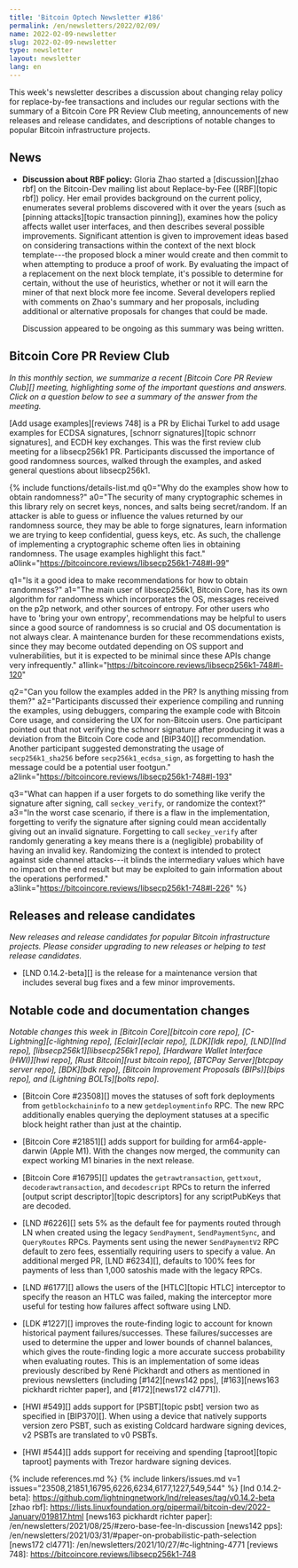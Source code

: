 ```yaml
---
title: 'Bitcoin Optech Newsletter #186'
permalink: /en/newsletters/2022/02/09/
name: 2022-02-09-newsletter
slug: 2022-02-09-newsletter
type: newsletter
layout: newsletter
lang: en
---
```

This week's newsletter describes a discussion about changing relay
policy for replace-by-fee transactions and includes our regular sections
with the summary of a Bitcoin Core PR Review Club meeting, announcements
of new releases and release candidates, and descriptions of notable
changes to popular Bitcoin infrastructure projects.

## News

- **Discussion about RBF policy:** Gloria Zhao started a
  [discussion][zhao rbf] on the Bitcoin-Dev mailing list about
  Replace-by-Fee ([RBF][topic rbf]) policy.  Her email provides
  background on the current policy, enumerates several problems
  discovered with it over the years (such as [pinning attacks][topic
  transaction pinning]), examines how the policy affects wallet user
  interfaces, and then describes several possible improvements.
  Significant attention is given to improvement ideas based on
  considering transactions within the context of the next block
  template---the proposed block a miner would create and then commit to
  when attempting to produce a proof of work.  By evaluating the impact
  of a replacement on the next block template, it's possible to
  determine for certain, without the use of heuristics, whether or not
  it will earn the miner of that next block more fee income.  Several
  developers replied with comments on Zhao's summary and her proposals,
  including additional or alternative proposals for changes that
  could be made.

  Discussion appeared to be ongoing as this summary was being written.

## Bitcoin Core PR Review Club

*In this monthly section, we summarize a recent [Bitcoin Core PR Review Club][]
meeting, highlighting some of the important questions and answers.  Click on a
question below to see a summary of the answer from the meeting.*

[Add usage examples][reviews 748] is a PR by Elichai Turkel to add usage
examples for ECDSA signatures, [schnorr signatures][topic schnorr signatures], and ECDH key exchanges. This
was the first review club meeting for a libsecp256k1 PR. Participants discussed
the importance of good randomness sources, walked through the examples, and
asked general questions about libsecp256k1.

{% include functions/details-list.md
  q0="Why do the examples show how to obtain randomness?"
  a0="The security of many cryptographic schemes in this library rely on secret
keys, nonces, and salts being secret/random. If an attacker is able to guess or
influence the values returned by our randomness source, they may be able to
forge signatures, learn information we are trying to keep confidential, guess
keys, etc. As such, the challenge of implementing a cryptographic scheme often
lies in obtaining randomness. The usage examples highlight this fact."
  a0link="https://bitcoincore.reviews/libsecp256k1-748#l-99"

  q1="Is it a good idea to make recommendations for how to obtain randomness?"
  a1="The main user of libsecp256k1, Bitcoin Core, has its own algorithm for
randomness which incorporates the OS, messages received on the p2p network, and
other sources of entropy. For other users who have to 'bring your own entropy',
recommendations may be helpful to users since a good source of randomness is so
crucial and OS documentation is not always clear. A maintenance burden for these
recommendations exists, since they may become outdated depending on OS support
and vulnerabilities, but it is expected to be minimal since these APIs change
very infrequently."
  a1link="https://bitcoincore.reviews/libsecp256k1-748#l-120"

  q2="Can you follow the examples added in the PR? Is anything missing from them?"
  a2="Participants discussed their experience compiling and running the
examples, using debuggers, comparing the example code with Bitcoin Core usage,
and considering the UX for non-Bitcoin users.
One participant pointed out that not verifying the schnorr signature
after producing it was a deviation from the Bitcoin Core code and [BIP340][]
recommendation. Another participant suggested demonstrating the usage of
`secp256k1_sha256` before `secp256k1_ecdsa_sign`, as forgetting to
hash the message could be a potential user footgun."
  a2link="https://bitcoincore.reviews/libsecp256k1-748#l-193"

  q3="What can happen if a user forgets to do something like verify the
signature after signing, call `seckey_verify`, or randomize the context?"
  a3="In the worst case scenario, if there is a flaw in the implementation,
forgetting to verify the signature after signing could mean accidentally giving
out an invalid signature. Forgetting to call `seckey_verify` after randomly
generating a key means there is a (negligible) probability of having an invalid
key. Randomizing the context is intended to protect against side channel
attacks---it blinds the intermediary values which have no impact on the end
result but may be exploited to gain information about the operations performed."
  a3link="https://bitcoincore.reviews/libsecp256k1-748#l-226"
%}

## Releases and release candidates

*New releases and release candidates for popular Bitcoin infrastructure
projects.  Please consider upgrading to new releases or helping to test
release candidates.*

- [LND 0.14.2-beta][] is the release for a
  maintenance version that includes several bug fixes and a few minor
  improvements.

## Notable code and documentation changes

*Notable changes this week in [Bitcoin Core][bitcoin core repo],
[C-Lightning][c-lightning repo], [Eclair][eclair repo], [LDK][ldk repo],
[LND][lnd repo], [libsecp256k1][libsecp256k1 repo], [Hardware Wallet
Interface (HWI)][hwi repo], [Rust Bitcoin][rust bitcoin repo], [BTCPay
Server][btcpay server repo], [BDK][bdk repo], [Bitcoin Improvement
Proposals (BIPs)][bips repo], and [Lightning BOLTs][bolts repo].*

- [Bitcoin Core #23508][] moves the statuses of soft fork deployments
  from `getblockchaininfo` to a new `getdeploymentinfo` RPC. The new RPC
  additionally enables querying the deployment statuses at a specific
  block height rather than just at the chaintip.

- [Bitcoin Core #21851][] adds support for building for arm64-apple-darwin
  (Apple M1).  With the changes now merged, the community can expect working
  M1 binaries in the next release.

- [Bitcoin Core #16795][] updates the `getrawtransaction`, `gettxout`,
  `decoderawtransaction`, and `decodescript` RPCs to return the inferred
  [output script descriptor][topic descriptors] for any scriptPubKeys
  that are decoded.

- [LND #6226][] sets 5% as the default fee for payments routed through
  LN when created using the legacy `SendPayment`, `SendPaymentSync`, and
  `QueryRoutes` RPCs.  Payments sent using the newer `SendPaymentV2` RPC
  default to zero fees, essentially requiring users to specify a value.
  An additional merged PR, [LND #6234][], defaults to 100% fees for
  payments of less than 1,000 satoshis made with the legacy RPCs.

- [LND #6177][] allows the users of the [HTLC][topic HTLC] interceptor
  to specify the reason an HTLC was failed, making the interceptor more
  useful for testing how failures affect software using LND.

- [LDK #1227][] improves the route-finding logic to account for known
  historical payment failures/successes. These failures/successes are used to
  determine the upper and lower bounds of channel balances, which gives the
  route-finding logic a more accurate success probability when evaluating
  routes. This is an implementation of some ideas previously described
  by René Pickhardt and others as mentioned in previous newsletters
  (including [#142][news142 pps], [#163][news163 pickhardt richter
  paper], and [#172][news172 cl4771]).

- [HWI #549][] adds support for [PSBT][topic psbt] version two as
  specified in [BIP370][].  When using a device that natively supports
  version zero PSBT, such as existing Coldcard hardware signing devices,
  v2 PSBTs are translated to v0 PSBTs.

- [HWI #544][] adds support for receiving and spending [taproot][topic
  taproot] payments with Trezor hardware signing devices.

{% include references.md %}
{% include linkers/issues.md v=1 issues="23508,21851,16795,6226,6234,6177,1227,549,544" %}
[lnd 0.14.2-beta]: https://github.com/lightningnetwork/lnd/releases/tag/v0.14.2-beta
[zhao rbf]: https://lists.linuxfoundation.org/pipermail/bitcoin-dev/2022-January/019817.html
[news163 pickhardt richter paper]: /en/newsletters/2021/08/25/#zero-base-fee-ln-discussion
[news142 pps]: /en/newsletters/2021/03/31/#paper-on-probabilistic-path-selection
[news172 cl4771]: /en/newsletters/2021/10/27/#c-lightning-4771
[reviews 748]: https://bitcoincore.reviews/libsecp256k1-748
